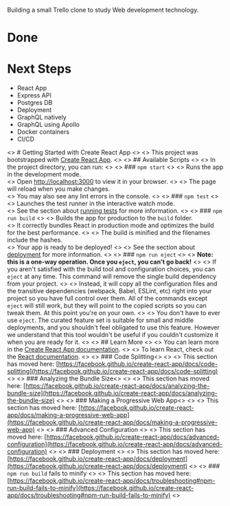Building a small Trello clone to study Web development technology.

# Done

# Next Steps

- React App
- Express API
- Postgres DB
- Deployment
- GraphQL natively
- GraphQL using Apollo
- Docker containers
- CI/CD

<> # Getting Started with Create React App
<>
<> This project was bootstrapped with [Create React App](https://github.com/facebook/create-react-app).
<>
<> ## Available Scripts
<>
<> In the project directory, you can run:
<>
<> ### `npm start`
<>
<> Runs the app in the development mode.\
<> Open [http://localhost:3000](http://localhost:3000) to view it in your browser.
<>
<> The page will reload when you make changes.\
<> You may also see any lint errors in the console.
<>
<> ### `npm test`
<>
<> Launches the test runner in the interactive watch mode.\
<> See the section about [running tests](https://facebook.github.io/create-react-app/docs/running-tests) for more information.
<>
<> ### `npm run build`
<>
<> Builds the app for production to the `build` folder.\
<> It correctly bundles React in production mode and optimizes the build for the best performance.
<>
<> The build is minified and the filenames include the hashes.\
<> Your app is ready to be deployed!
<>
<> See the section about [deployment](https://facebook.github.io/create-react-app/docs/deployment) for more information.
<>
<> ### `npm run eject`
<>
<> **Note: this is a one-way operation. Once you `eject`, you can't go back!**
<>
<> If you aren't satisfied with the build tool and configuration choices, you can `eject` at any time. This command will remove the single build dependency from your project.
<>
<> Instead, it will copy all the configuration files and the transitive dependencies (webpack, Babel, ESLint, etc) right into your project so you have full control over them. All of the commands except `eject` will still work, but they will point to the copied scripts so you can tweak them. At this point you're on your own.
<>
<> You don't have to ever use `eject`. The curated feature set is suitable for small and middle deployments, and you shouldn't feel obligated to use this feature. However we understand that this tool wouldn't be useful if you couldn't customize it when you are ready for it.
<>
<> ## Learn More
<>
<> You can learn more in the [Create React App documentation](https://facebook.github.io/create-react-app/docs/getting-started).
<>
<> To learn React, check out the [React documentation](https://reactjs.org/).
<>
<> ### Code Splitting<>
<>
<> This section has moved here: [https://facebook.github.io/create-react-app/docs/code-splitting](https://facebook.github.io/create-react-app/docs/code-splitting)
<>
<> ### Analyzing the Bundle Size<>
<>
<> This section has moved here: [https://facebook.github.io/create-react-app/docs/analyzing-the-bundle-size](https://facebook.github.io/create-react-app/docs/analyzing-the-bundle-size)
<>
<> ### Making a Progressive Web App<>
<>
<> This section has moved here: [https://facebook.github.io/create-react-app/docs/making-a-progressive-web-app](https://facebook.github.io/create-react-app/docs/making-a-progressive-web-app)
<>
<> ### Advanced Configuration
<>
<> This section has moved here: [https://facebook.github.io/create-react-app/docs/advanced-configuration](https://facebook.github.io/create-react-app/docs/advanced-configuration)
<>
<> ### Deployment
<>
<> This section has moved here: [https://facebook.github.io/create-react-app/docs/deployment](https://facebook.github.io/create-react-app/docs/deployment)
<>
<> ### `npm run build` fails to minify
<>
<> This section has moved here: [https://facebook.github.io/create-react-app/docs/troubleshooting#npm-run-build-fails-to-minify](https://facebook.github.io/create-react-app/docs/troubleshooting#npm-run-build-fails-to-minify)
<>
